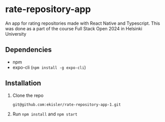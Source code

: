 # rate-repository-app
An app for rating repositories made with React Native and Typescript. This was done as a part of the course Full Stack Open 2024 in Helsinki University


## Dependencies
- npm
- expo-cli (```npm install -g expo-cli```)

## Installation
1. Clone the repo

       git@github.com:ekisler/rate-repository-app-1.git
2. Run ```npm install``` and ```npm start```

